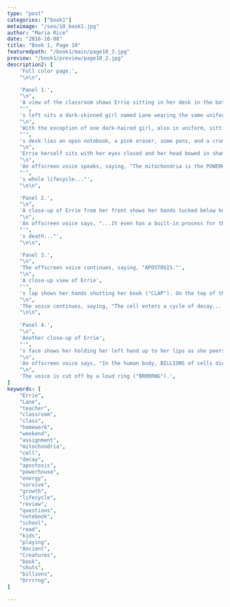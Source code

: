 ```yaml
---
type: "post"
categories: ["book1"]
metaimage: "/seo/10_book1.jpg"
author: "Maria Rice"
date: "2016-10-08"
title: "Book 1, Page 10"
featuredpath: "/book1/main/page10_3.jpg"
preview: "/book1/preview/page10_2.jpg"
description2: [
    'Full color page.',
    "\n\n",

    'Panel 1.',
    "\n",
    'A view of the classroom shows Errie sitting in her desk in the bottom left of the panel, behind the blonde-haired young man whose right side profile sits in the bottom right of the panel. In the desk to Errie',
    "'",
    's left sits a dark-skinned girl named Lane wearing the same uniform as Errie under a green cardigan. Her cropped black curls are held back with a white headband. She holds her fists up to her chest as she peers sympathetically at her neighbor.',
    "\n",
    'With the exception of one dark-haired girl, also in uniform, sitting in the farthest column of desks at the top left corner of the panel, all the other desks appear empty (only eight are visible). The dark-haired girl wears a ponytail and holds open a pink book. On Lane',
    "'",
    's desk lies an open notebook, a pink eraser, some pens, and a crumpled up piece of paper.',
    "\n",
    'Errie herself sits with her eyes closed and her head bowed in shame. She rests her clenched fists on the edge of her desk, her blue-capped pen lying on her open notebook.',
    "\n",
    'An offscreen voice speaks, saying, "The mitochondria is the POWERHOUSE of the cell... It produces the ENERGY the cell needs to survive... And it also regulates CELL GROWTH... controlling the cell',
    "'",
    's whole lifecycle..."',
    "\n\n",

    'Panel 2.',
    "\n",
    'A close-up of Errie from her front shows her hands tucked below her desk, out of view. Her arms point to the center, as though she is holding somthing in her lap. Her face is cut off at the top of the panel so that her eyes are not visible.',
    "\n",
    'An offscreen voice says, "...It even has a built-in process for the cell',
    "'",
    's death..."',
    "\n\n",

    'Panel 3.',
    "\n",
    'The offscreen voice continues, saying, "APOSTOSIS."',
    "\n",
    'A close-up view of Errie',
    "'",
    's lap shows her hands shutting her book ("CLAP"). On the top of the mint green hard cover is a black title that reads, "The Ancient Creatures". Underneath the title is one line of small red text. The text overlaps the white silhouette of an eagle that shows up in the top right corner of the cover. Its figure is cut off so that only its head and wing are visible. These point down to the navy blue silhouette of a leaping wolf, which fits just perfectly between the eagle, the title just above, and the green silhouette of a gecko (the same size as the wolf) in the bottom left corner of the cover.',
    "\n",
    'The voice continues, saying, "The cell enters a cycle of decay... and shuts down."',
    "\n\n",
    
    'Panel 4.',
    "\n",
    'Another close-up of Errie',
    "'",
    's face shows her holding her left hand up to her lips as she peers down solemnly.',
    "\n",
    'An offscreen voice says, "In the human body, BILLIONS of cells die everyday... Cells could live within the range of a few days to many months... For your weekend assignment, read the next chapter and answer the review questions--"',
    "\n",
    'The voice is cut off by a loud ring ("BRRRRNG").',
]
keywords: [
    "Errie", 
    "Lane",
    "teacher",
    "classroom",
    "class",
    "homework",
    "weekend",
    "assignment",
    "mitochondria",
    "cell",
    "decay",
    "apostosis",
    "powerhouse",
    "energy",
    "survive",
    "growth",
    "lifecycle",
    "review",
    "questions",
    "notebook", 
    "school", 
    "read", 
    "kids",
    "playing",
    "Ancient",
    "Creatures",
    "book",
    "shuts",
    "billions",
    "brrrrng",
]

---
```

